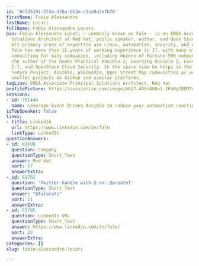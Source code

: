 ```yaml
---
id: '04725191-5f4a-4f6a-b63e-c5ca9a7e7b78'
firstName: Fabio Alessandro
lastName: Locati
fullName: Fabio Alessandro Locati
bio: Fabio Alessandro Locati - commonly known as Fale - is an EMEA Associate Principal
  Solutions Architect at Red Hat, public speaker, author, and Open Source contributor.
  His primary areas of expertise are Linux, automation, security, and cloud technologies.
  Fale has more than 15 years of working experience in IT, with many of them spent
  consulting for many companies, including dozens of Fortune 500 companies. He is
  the author of the books Practical Ansible 2, Learning Ansible 2, Learning Ansible
  2.7, and OpenStack Cloud Security. In the spare time he helps in the Kubernetes,
  Fedora Project, Ansible, Wikimedia, Open Street Map communities as well as in many
  smaller projects on GitHub and similar platforms.
tagLine: EMEA Associate Principal Solutions Architect, Red Hat
profilePicture: https://sessionize.com/image/b827-400o400o1-JPaNyCBB9TgE6ietNFiBpJ.png
sessions:
- id: 751444
  name: Leverage Event Driven Ansible to reduce your automation reaction time
isTopSpeaker: false
links:
- title: LinkedIn
  url: https://www.linkedin.com/in/fale
  linkType: LinkedIn
questionAnswers:
- id: 81698
  question: Company
  questionType: Short_Text
  answer: Red Hat
  sort: 17
  answerExtra:
- id: 81702
  question: 'Twitter handle with @ ex: @prpatel'
  questionType: Short_Text
  answer: "@falocati"
  sort: 21
  answerExtra:
- id: 81705
  question: LinkedIn URL
  questionType: Short_Text
  answer: https://www.linkedin.com/in/fale/
  sort: 22
  answerExtra:
categories: []
slug: fabio-alessandro-locati

---
```

